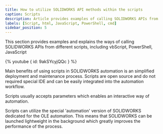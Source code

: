 ```yaml
---
title: How to utilize SOLIDWORKS API methods within the scripts
caption: Scripts
description: Article provides examples of calling SOLIDWORKS APIs from different scripts, including vbScript, PowerShell, JavaScript
labels: [Script, html, JavaScript, PowerShell, cmd]
sidebar_position: 5
---
```

This section provides examples and explains the ways of calling SOLIDWORKS APIs from different scripts, including vbScript, PowerShell, JavaScript

{% youtube { id: 9akSYcyjQQc } %}

Main benefits of using scripts in SOLIDWORKS automation is an simplified deployment and maintenance process. Scripts are open source and do not required special IDE and can be easily integrated into the automation workflow.

Scripts usually accepts parameters which enables an interactive way of automation.

Scripts can utilize the special 'automation' version of SOLIDWORKS dedicated for the OLE automation. This means that SOLIDWORKS can be launched lightweight in the background which greatly improves the performance of the process.
